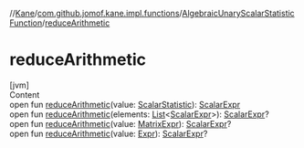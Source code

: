 //[Kane](../../index.md)/[com.github.jomof.kane.impl.functions](../index.md)/[AlgebraicUnaryScalarStatisticFunction](index.md)/[reduceArithmetic](reduce-arithmetic.md)



# reduceArithmetic  
[jvm]  
Content  
open fun [reduceArithmetic](reduce-arithmetic.md)(value: [ScalarStatistic](../../com.github.jomof.kane.impl/-scalar-statistic/index.md)): [ScalarExpr](../../com.github.jomof.kane.impl/-scalar-expr/index.md)  
open fun [reduceArithmetic](reduce-arithmetic.md)(elements: [List](https://kotlinlang.org/api/latest/jvm/stdlib/kotlin.collections/-list/index.html)<[ScalarExpr](../../com.github.jomof.kane.impl/-scalar-expr/index.md)>): [ScalarExpr](../../com.github.jomof.kane.impl/-scalar-expr/index.md)?  
open fun [reduceArithmetic](reduce-arithmetic.md)(value: [MatrixExpr](../../com.github.jomof.kane.impl/-matrix-expr/index.md)): [ScalarExpr](../../com.github.jomof.kane.impl/-scalar-expr/index.md)?  
open fun [reduceArithmetic](reduce-arithmetic.md)(value: [Expr](../../com.github.jomof.kane.impl/-expr/index.md)): [ScalarExpr](../../com.github.jomof.kane.impl/-scalar-expr/index.md)?  



